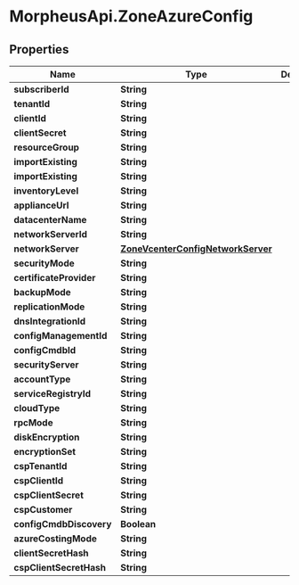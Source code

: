 # MorpheusApi.ZoneAzureConfig

## Properties

Name | Type | Description | Notes
------------ | ------------- | ------------- | -------------
**subscriberId** | **String** |  | [optional] 
**tenantId** | **String** |  | [optional] 
**clientId** | **String** |  | [optional] 
**clientSecret** | **String** |  | [optional] 
**resourceGroup** | **String** |  | [optional] 
**importExisting** | **String** |  | [optional] 
**importExisting** | **String** |  | [optional] 
**inventoryLevel** | **String** |  | [optional] 
**applianceUrl** | **String** |  | [optional] 
**datacenterName** | **String** |  | [optional] 
**networkServerId** | **String** |  | [optional] 
**networkServer** | [**ZoneVcenterConfigNetworkServer**](ZoneVcenterConfigNetworkServer.md) |  | [optional] 
**securityMode** | **String** |  | [optional] 
**certificateProvider** | **String** |  | [optional] 
**backupMode** | **String** |  | [optional] 
**replicationMode** | **String** |  | [optional] 
**dnsIntegrationId** | **String** |  | [optional] 
**configManagementId** | **String** |  | [optional] 
**configCmdbId** | **String** |  | [optional] 
**securityServer** | **String** |  | [optional] 
**accountType** | **String** |  | [optional] 
**serviceRegistryId** | **String** |  | [optional] 
**cloudType** | **String** |  | [optional] 
**rpcMode** | **String** |  | [optional] 
**diskEncryption** | **String** |  | [optional] 
**encryptionSet** | **String** |  | [optional] 
**cspTenantId** | **String** |  | [optional] 
**cspClientId** | **String** |  | [optional] 
**cspClientSecret** | **String** |  | [optional] 
**cspCustomer** | **String** |  | [optional] 
**configCmdbDiscovery** | **Boolean** |  | [optional] 
**azureCostingMode** | **String** |  | [optional] 
**clientSecretHash** | **String** |  | [optional] 
**cspClientSecretHash** | **String** |  | [optional] 


